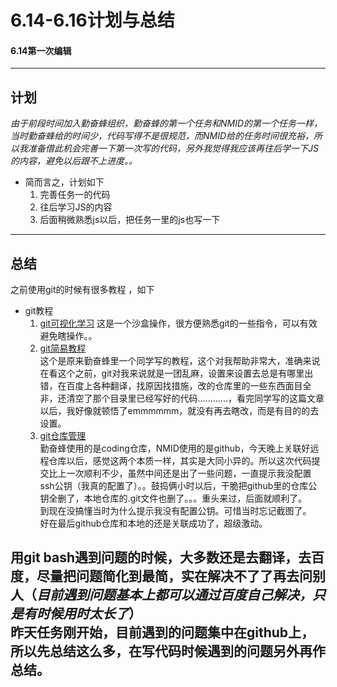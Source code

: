 # 6.14-6.16计划与总结
#### 6.14第一次编辑
---
## 计划
*由于前段时间加入勤奋蜂组织，勤奋蜂的第一个任务和NMID的第一个任务一样，当时勤奋蜂给的时间少，代码写得不是很规范，而NMID给的任务时间很充裕，所以我准备借此机会完善一下第一次写的代码，另外我觉得我应该再往后学一下JS的内容，避免以后跟不上进度。。*  
+ 简而言之，计划如下
   1. 完善任务一的代码
   2. 往后学习JS的内容
   3. 后面稍微熟悉js以后，把任务一里的js也写一下
---
## 总结
之前使用git的时候有很多教程 ，如下
+ git教程  
    1. [git可视化学习](https://learngitbranching.js.org/)
    这是一个沙盒操作，很方便熟悉git的一些指令，可以有效避免瞎操作。。
    2. [git简易教程](https://www.yuque.com/docs/share/205414c4-e4b7-449b-b63a-603763d42a02)  
    这个是原来勤奋蜂里一个同学写的教程，这个对我帮助非常大，准确来说在看这个之前，git对我来说就是一团乱麻，设置来设置去总是有哪里出错，在百度上各种翻译，找原因找措施，改的仓库里的一些东西面目全非，还清空了那个目录里已经写好的代码…………，看完同学写的这篇文章以后，我好像就顿悟了emmmmmm，就没有再去瞎改，而是有目的的去设置。
    3. [git仓库管理](https://e.coding.net/help/git/repository/?_ga=2.94096990.2141893495.1557811961-343169451.1557811961#i-4)  
    勤奋蜂使用的是coding仓库，NMID使用的是github，今天晚上关联好远程仓库以后，感觉这两个本质一样，其实是大同小异的。所以这次代码提交比上一次顺利不少，虽然中间还是出了一些问题，一直提示我没配置ssh公钥（我真的配置了）。。鼓捣俩小时以后，干脆把github里的仓库公钥全删了，本地仓库的.git文件也删了。。。重头来过，后面就顺利了。  
    到现在没搞懂当时为什么提示我没有配置公钥。可惜当时忘记截图了。  
    好在最后github仓库和本地的还是关联成功了，超级激动。

用git bash遇到问题的时候，大多数还是去翻译，去百度，尽量把问题简化到最简，实在解决不了了再去问别人（*目前遇到问题基本上都可以通过百度自己解决，只是有时候用时太长了*）  
昨天任务刚开始，目前遇到的问题集中在github上，所以先总结这么多，在写代码时候遇到的问题另外再作总结。
---

